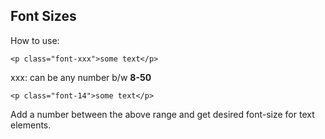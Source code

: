 ## Font Sizes
How to use:

`<p class="font-xxx">some text</p>`

xxx: can be any number b/w **8-50**

```
<p class="font-14">some text</p>
```

Add a number between the above range and get desired font-size for text elements.
